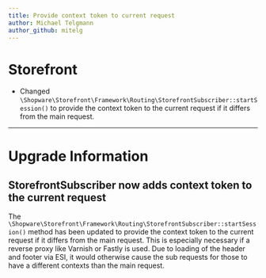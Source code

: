```yaml
---
title: Provide context token to current request
author: Michael Telgmann
author_github: mitelg
---
```

# Storefront
* Changed `\Shopware\Storefront\Framework\Routing\StorefrontSubscriber::startSession()` to provide the context token to the current request if it differs from the main request.
___

# Upgrade Information

## StorefrontSubscriber now adds context token to the current request
The `\Shopware\Storefront\Framework\Routing\StorefrontSubscriber::startSession()` method has been updated to provide the context token to the current request if it differs from the main request.
This is especially necessary if a reverse proxy like Varnish or Fastly is used.
Due to loading of the header and footer via ESI, it would otherwise cause the sub requests for those to have a different contexts than the main request.
